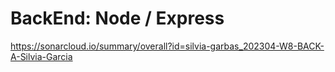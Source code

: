 # BackEnd: Node / Express
https://sonarcloud.io/summary/overall?id=silvia-garbas_202304-W8-BACK-A-Silvia-Garcia
